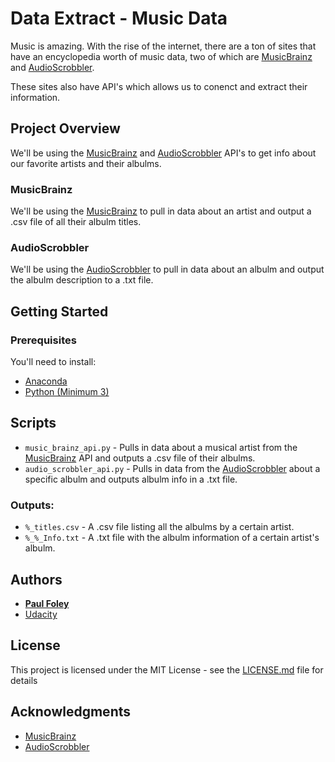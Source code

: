 # Data Extract - Music Data

Music is amazing. With the rise of the internet, there are a ton of sites that have an encyclopedia worth of music data, two of which are [MusicBrainz](https://musicbrainz.org/) and [AudioScrobbler](http://www.audioscrobbler.net/).

These sites also have API's which allows us to conenct and extract their information. 


## Project Overview

We'll be using the [MusicBrainz](https://musicbrainz.org/) and [AudioScrobbler](http://www.audioscrobbler.net/) API's to get info about our favorite artists and their albulms.

### MusicBrainz

We'll be using the [MusicBrainz](https://musicbrainz.org/) to pull in data about an artist and output a .csv file of all their albulm titles.

### AudioScrobbler

We'll be using the [AudioScrobbler](http://www.audioscrobbler.net/) to pull in data about an albulm and output the albulm description to a .txt file.


## Getting Started

### Prerequisites

You'll need to install:

* [Anaconda](https://www.continuum.io/downloads)
* [Python (Minimum 3)](https://www.continuum.io/blog/developer-blog/python-3-support-anaconda)


## Scripts

* `music_brainz_api.py` - Pulls in data about a musical artist from the [MusicBrainz](https://musicbrainz.org/) API and outputs a .csv file of their albulms.
* `audio_scrobbler_api.py` - Pulls in data from the [AudioScrobbler](http://www.audioscrobbler.net/) about a specific albulm and outputs albulm info in a .txt file.

### Outputs:

* `%_titles.csv` - A .csv file listing all the albulms by a certain artist.
* `%_%_Info.txt` - A .txt file with the albulm information of a certain artist's albulm.


## Authors

* **[Paul Foley](https://github.com/paulfoley)**
* [Udacity](https://www.udacity.com/)


## License

This project is licensed under the MIT License - see the [LICENSE.md](LICENSE.md) file for details


## Acknowledgments

* [MusicBrainz](https://musicbrainz.org/)
* [AudioScrobbler](http://www.audioscrobbler.net/)
